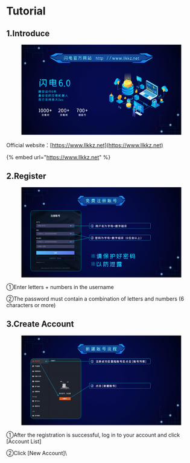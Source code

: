 # Tutorial

## 1.Introduce <a href="#introduce" id="introduce"></a>

<figure><img src="../.gitbook/assets/介绍.png" alt=""><figcaption></figcaption></figure>

Official website：[https://www.llkkz.net](https://www.llkkz.net)

{% embed url="https://www.llkkz.net" %}

## 2.Register <a href="#register" id="register"></a>

<figure><img src="../.gitbook/assets/注册.png" alt=""><figcaption></figcaption></figure>

①Enter letters + numbers in the username

②The password must contain a combination of letters and numbers (6 characters or more)

## 3.Create Account <a href="#account" id="account"></a>

<figure><img src="../.gitbook/assets/创建账号.png" alt=""><figcaption></figcaption></figure>

①After the registration is successful, log in to your account and click \[Account List]

②Click \[New Account]\\
